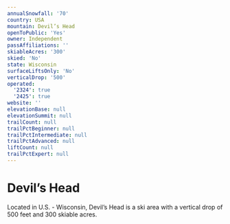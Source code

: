 ```yaml
---
annualSnowfall: '70'
country: USA
mountain: Devil’s Head
openToPublic: 'Yes'
owner: Independent
passAffiliations: ''
skiableAcres: '300'
skied: 'No'
state: Wisconsin
surfaceLiftsOnly: 'No'
verticalDrop: '500'
operated:
  '2324': true
  '2425': true
website: ''
elevationBase: null
elevationSummit: null
trailCount: null
trailPctBeginner: null
trailPctIntermediate: null
trailPctAdvanced: null
liftCount: null
trailPctExpert: null
---
```



# Devil’s Head

Located in U.S. - Wisconsin, Devil’s Head is a ski area with a vertical drop of 500 feet and 300 skiable acres.
